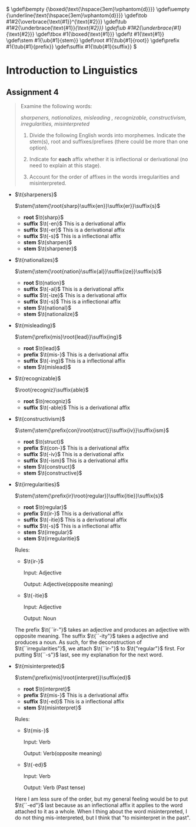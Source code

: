 $
\gdef\bempty {\boxed{\text{\hspace{3em}\vphantom{d}}}}
\gdef\uempty {\underline{\text{\hspace{3em}\vphantom{d}}}}
\gdef\tob #1#2{\overbrace{\text{#1}}^{\text{#2}}}
\gdef\tub #1#2{\underbrace{\text{#1}}_{\text{#2}}}
\gdef\ub #1#2{\underbrace{#1}_{\text{#2}}}
\gdef\tbox #1{\boxed{\text{#1}}}
\gdef\t #1{\text{#1}}
\gdef\stem #1{\ub{#1}{stem}}
\gdef\root #1{\tub{#1}{root}}
\gdef\prefix #1{\tub{#1}{prefix}}
\gdef\suffix #1{\tub{#1}{suffix}}
$

# Introduction to Linguistics

## Assignment 4

> Examine the following words:
> 
> *sharpeners, nationalizes,  misleading , recognizable, constructivism, irregularities, misinterpreted*
> 1. Divide the following English words into morphemes. Indicate the stem(s), root and suffixes/prefixes (there could be more than one option). 
>
> 2. Indicate for **each** affix whether it is inflectional or derivational (no need to explain at this stage). 
>
> 3. Account for the order of affixes in the words irregularities and misinterpreted.

* $\t{sharpeners}$

  $\stem{\stem{\root{sharp}\suffix{en}}\suffix{er}}\suffix{s}$

  * **root** $\t{sharp}$
  * **suffix**  $\t{-en}$ This is a derivational affix
  * **suffix**  $\t{-er}$ This is a derivational affix
  * **suffix**  $\t{-s}$ This is a inflectional affix
  * **stem**  $\t{sharpen}$
  * **stem**  $\t{sharpener}$

* $\t{nationalizes}$

  $\stem{\stem{\root{nation}\suffix{al}}\suffix{ize}}\suffix{s}$

  * **root** $\t{nation}$
  * **suffix**  $\t{-al}$ This is a derivational affix
  * **suffix**  $\t{-ize}$ This is a derivational affix
  * **suffix**  $\t{-s}$ This is a inflectional affix
  * **stem**  $\t{national}$
  * **stem**  $\t{nationalize}$

* $\t{misleading}$

  $\stem{\prefix{mis}\root{lead}}\suffix{ing}$

  * **root** $\t{lead}$
  * **prefix**  $\t{mis-}$ This is a derivational affix
  * **suffix**  $\t{-ing}$ This is a inflectional affix
  * **stem**  $\t{mislead}$

* $\t{recognizable}$

  $\root{recogniz}\suffix{able}$

  * **root** $\t{recogniz}$
  * **suffix**  $\t{-able}$ This is a derivational affix

* $\t{constructivism}$

  $\stem{\stem{\prefix{con}\root{struct}}\suffix{iv}}\suffix{ism}$

  * **root** $\t{struct}$
  * **prefix**  $\t{con-}$ This is a derivational affix
  * **suffix**  $\t{-iv}$ This is a derivational affix
  * **suffix**  $\t{-ism}$ This is a derivational affix
  * **stem**  $\t{construct}$
  * **stem**  $\t{constructive}$

* $\t{irregularities}$

  $\stem{\stem{\prefix{ir}\root{regular}}\suffix{itie}}\suffix{s}$

  * **root** $\t{regular}$
  * **prefix**  $\t{ir-}$ This is a derivational affix
  * **suffix**  $\t{-itie}$ This is a derivational affix
  * **suffix**  $\t{-s}$ This is a inflectional affix
  * **stem**  $\t{irregular}$
  * **stem**  $\t{irregularitie}$

  Rules:

  * $\t{ir-}$

    Input: Adjective

    Output: Adjective(opposite meaning)

  * $\t{-itie}$

    Input: Adjective

    Output: Noun

  The prefix $\t{``ir-"}$ takes an adjective and produces an adjective with opposite meaning. The suffix $\t{``-ity"}$ takes a adjective and produces a noun. As such, for the deconstruction of $\t{``irregularities"}$, we attach $\t{``ir-"}$ to $\t{"regular"}$ first. For putting $\t{``-s"}$ last, see my explanation for the next word.

* $\t{misinterpreted}$

  $\stem{\prefix{mis}\root{interpret}}\suffix{ed}$

  * **root** $\t{interpret}$
  * **prefix**  $\t{mis-}$ This is a derivational affix
  * **suffix**  $\t{-ed}$ This is a inflectional affix
  * **stem**  $\t{misinterpret}$

  Rules:

  * $\t{mis-}$

    Input: Verb

    Output: Verb(opposite meaning)

  * $\t{-ed}$

    Input: Verb

    Output: Verb (Past tense)

  Here I am less sure of the order, but my general feeling would be to put $\t{``-ed"}$ last because as an inflectional affix it applies to the word attached to it as a whole. When I thing about the word misinterpreted, I do not thing mis-interpreted, but I think that "to misinterpret in the past".



